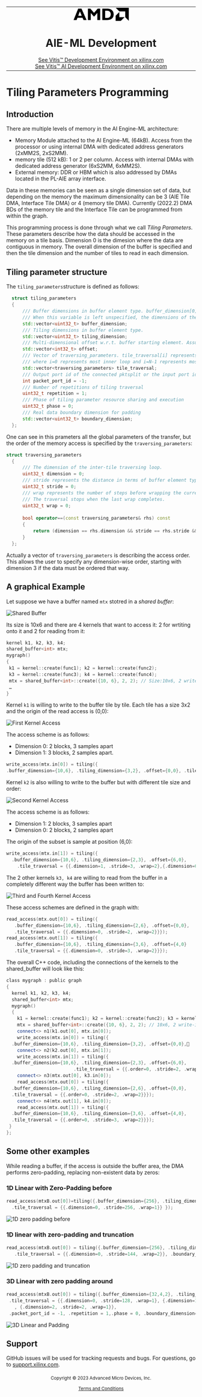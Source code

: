 <table class="sphinxhide" width="100%">
 <tr width="100%">
    <td align="center"><img src="https://raw.githubusercontent.com/Xilinx/Image-Collateral/main/xilinx-logo.png" width="30%"/><h1>AIE-ML Development</h1>
    <a href="https://www.xilinx.com/products/design-tools/vitis.html">See Vitis™ Development Environment on xilinx.com</br></a>
    <a href="https://www.xilinx.com/products/design-tools/vitis/vitis-ai.html">See Vitis™ AI Development Environment on xilinx.com</br></a>
    </td>
 </tr>
</table>

# Tiling Parameters Programming

## Introduction

There are multiple levels of memory in the AI Engine-ML architecture:

- Memory Module attached to the AI Engine-ML (64kB). Access from the processor or using internal DMA with dedicated address generators (2xMM2S, 2xS2MM).
- memory tile (512 kB): 1 or 2 per column. Access with internal DMAs with dedicated address generator (6xS2MM, 6xMM2S).
- External memory: DDR or HBM which is also addressed by DMAs located in the PL-AIE array interface.

Data in these memories can be seen as a single dimension set of data, but depending on the memory the maximum dimensionality can be 3 (AIE Tile DMA, Interface Tile DMA) or 4 (memory tile DMA). Currently (2022.2) DMA BDs of the memory tile and the Interface Tile can be programmed from within the graph.

This programming process is done through what we call _Tiling Parameters_. These parameters describe how the data should be accessed in the memory on a tile basis. Dimension 0 is the dimesion where the data are contiguous in memory. The overall dimension of the buffer is specified and then the tile dimension and the number of tiles to read in each dimension.

## Tiling parameter structure

The `tiling_parameters`structure is defined as follows:

```C++
  struct tiling_parameters
  {
      /// Buffer dimensions in buffer element type. buffer_dimension[0] is the fast-moving dimension and is contiguous in memory.
      /// When this variable is left unspecified, the dimensions of the associated buffer object will be used.
      std::vector<uint32_t> buffer_dimension;
      /// Tiling dimensions in buffer element type.
      std::vector<uint32_t> tiling_dimension;
      /// Multi-dimensional offset w.r.t. buffer starting element. Assuming buffer dimension is specified.
      std::vector<int32_t> offset;
      /// Vector of traversing_parameters. tile_traversal[i] represents i-th loop of inter-tile traversal,
      /// where i=0 represents most inner loop and i=N-1 represents most outer loop.
      std::vector<traversing_parameters> tile_traversal;
      /// Output port id of the connected pktsplit or the input port id of the connected pktmerge.
      int packet_port_id = -1;
      /// Number of repetitions of tiling traversal
      uint32_t repetition = 1;
      /// Phase of tiling parameter resource sharing and execution
      uint32_t phase = 0;
      /// Real data boundary dimension for padding
      std::vector<uint32_t> boundary_dimension;
  };

```

One can see in this prameters all the global parameters of the transfer, but the order of the memory access is specified by the `traversing_parameters`:

```C++
struct traversing_parameters
  {
      /// The dimension of the inter-tile traversing loop.
      uint32_t dimension = 0;
      /// stride represents the distance in terms of buffer element type between consecutive inter-tile traversal in the dimension
      uint32_t stride = 0;
      /// wrap represents the number of steps before wrapping the current traversing loop and incrementing to the next traversing loop.
      /// The traversal stops when the last wrap completes.
      uint32_t wrap = 0;

      bool operator==(const traversing_parameters& rhs) const
      {
          return (dimension == rhs.dimension && stride == rhs.stride && wrap == rhs.wrap);
      }
  };    
```

Actually a vector of `traversing_parameters` is describing the access order. This allows the user to specify any dimension-wise order, starting with dimension 3 if the data must be ordered that way.


## A graphical Example

Let suppose we have a buffer named `mtx` stotred in a _shared buffer_:

![Shared Buffer](images/Graphics-GlobalBuffer.drawio.png)

Its size is 10x6 and there are 4 kernels that want to access it: 2 for wrtiting onto it and 2 for reading from it:

```C++
kernel k1, k2, k3, k4;
shared_buffer<int> mtx;
mygraph()
{
 k1 = kernel::create(func1); k2 = kernel::create(func2);
 k3 = kernel::create(func3); k4 = kernel::create(func4);
 mtx = shared_buffer<int>::create({10, 6}, 2, 2); // Size:10x6, 2 write-inputs, 2 read-outputs
 …
}
```

Kernel `k1` is willing to write to the buffer tile by tile. Each tile has a size 3x2 and the origin of the read access is (0,0):

![First Kernel Access](images/Graphics-Kernel1Access.drawio.png)

The access scheme is as follows:

- Dimension 0: 2 blocks, 3 samples apart
- Dimension 1: 3 blocks, 2 samples apart.

```C++
write_access(mtx.in[0]) = tiling({
.buffer_dimension={10,6}, .tiling_dimension={3,2}, .offset={0,0}, .tile_traversal = {{.dimension=0, .stride=3, .wrap=2}, {.dimension=1, .stride=2, .wrap=3}}});
```

Kernel `k2` is also willing to write to the buffer but with different tile size and order:

![Second Kernel Access](images/Graphics-Kernel2Access.drawio.png)

The access scheme is as follows:

- Dimension 1: 2 blocks, 3 samples apart
- Dimension 0: 2 blocks, 2 samples apart

The origin of the subset is sample at position (6,0):

```C++
write_access(mtx.in[1]) = tiling({
  .buffer_dimension={10,6}, .tiling_dimension={2,3}, .offset={6,0},
    .tile_traversal = {{.dimension=1, .stride=3, .wrap=2},{.dimension=0, .stride=2, .wrap=2}}});
```

The 2 other kernels `k3, k4` are willing to read from the buffer in a completely different way the buffer has been written to:

![Third and Fourth Kernel Access](images/Graphics-Kernel34Access.drawio.png)

These access schemes are defined in the graph with:

```C++
read_access(mtx.out[0]) = tiling({
   .buffer_dimension={10,6}, .tiling_dimension={2,6}, .offset={0,0},
   .tile_traversal = {{.dimension=0, .stride=2, .wrap=2}}});
read_access(mtx.out[1]) = tiling({
   .buffer_dimension={10,6}, .tiling_dimension={3,6}, .offset={4,0}
   .tile_traversal = {{.dimension=0, .stride=3, .wrap=2}}});
```

The overall C++ code, including the connections of the kernels to the shared_buffer will look like this:

```C++
class mygraph : public graph
{
  kernel k1, k2, k3, k4;
  shared_buffer<int> mtx;
  mygraph()
  {
    k1 = kernel::create(func1); k2 = kernel::create(func2); k3 = kernel::create(func3); k4 = kernel::create(func4);
    mtx = shared_buffer<int>::create({10, 6}, 2, 2); // 10x6, 2 write-inputs, 2 read-outputs
    connect<> n1(k1.out[0], mtx.in[0]);
    write_access(mtx.in[0]) = tiling({
  .buffer_dimension={10,6}, .tiling_dimension={3,2}, .offset={0,0},                         .tile_traversal = {{.order=0, .stride=3, .wrap=2}, {.order=1, .stride=2, .wrap=3}}});
    connect<> n2(k2.out[0], mtx.in[1]);
    write_access(mtx.in[1]) = tiling({
  .buffer_dimension={10,6}, .tiling_dimension={2,3}, .offset={6,0},
                         .tile_traversal = {{.order=0, .stride=2, .wrap=2}, {.order=1, .stride=3, .wrap=2}}});
    connect<> n3(mtx.out[0], k3.in[0]);
    read_access(mtx.out[0]) = tiling({
  .buffer_dimension={10,6}, .tiling_dimension={2,6}, .offset={0,0},
  .tile_traversal = {{.order=0, .stride=2, .wrap=2}}});
    connect<> n4(mtx.out[1], k4.in[0]);
    read_access(mtx.out[1]) = tiling({
  .buffer_dimension={10,6}, .tiling_dimension={3,6}, .offset={4,0},
  .tile_traversal = {{.order=0, .stride=3, .wrap=2}}});
 }
};
```

## Some other examples

While reading a buffer, if the access is outside the buffer area, the DMA performs zero-padding, replacing non-existent data by zeros:

### 1D Linear with Zero-Padding before

```C++
read_access(mtxB.out[0])=tiling({.buffer_dimension={256}, .tiling_dimension={256}, .offset={-32},
  .tile_traversal = {{.dimension=0, .stride=256, .wrap=1}} });
```
![1D zero padding before](images/1DZeroPaddingBefore.png)


### 1D linear with zero-padding and truncation

```C++
read_access(mtxB.out[0]) = tiling({.buffer_dimension={256}, .tiling_dimension={128}, .offset={-16},
   .tile_traversal = {{.dimension=0, .stride=144, .wrap=2}}, .boundary_dimension={96} });
```

![1D zero padding and truncation](images/1DZeroPadding.png)

### 3D Linear with zero padding around


```C++
read_access(mtxB.out[0]) = tiling({.buffer_dimension={32,4,2}, .tiling_dimension={34,6,2}, .offset={-1,-1,0},
 .tile_traversal = {{.dimension=0, .stride=128, .wrap=1}, {.dimension=1, .stride=4, .wrap=1}
   , {.dimension=2, .stride=2, .wrap=1}},
 .packet_port_id = -1, .repetition = 1,.phase = 0, .boundary_dimension={32,4,2} });
```

![3D Linear and Padding](images/3DLinearAndPadding.png)

## Support

GitHub issues will be used for tracking requests and bugs. For questions, go to [support.xilinx.com](https://support.xilinx.com/).

<p class="sphinxhide" align="center"><sub>Copyright © 2023 Advanced Micro Devices, Inc.</sub></p>

<p class="sphinxhide" align="center"><sup><a href="https://www.amd.com/en/corporate/copyright">Terms and Conditions</a></sup></p>
